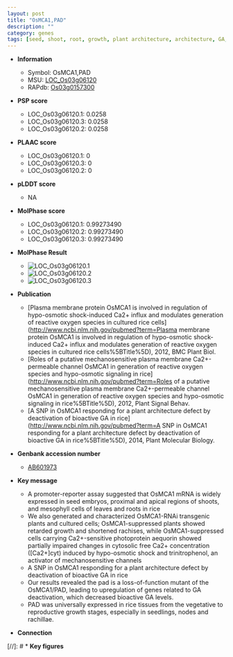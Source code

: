 ```yaml
---
layout: post
title: "OsMCA1,PAD"
description: ""
category: genes
tags: [seed, shoot, root, growth, plant architecture, architecture, GA, GA deactivation, seedlings, node, rachillae]
---
```


* **Information**  
    + Symbol: OsMCA1,PAD  
    + MSU: [LOC_Os03g06120](http://rice.plantbiology.msu.edu/cgi-bin/ORF_infopage.cgi?orf=LOC_Os03g06120)  
    + RAPdb: [Os03g0157300](http://rapdb.dna.affrc.go.jp/viewer/gbrowse_details/irgsp1?name=Os03g0157300)  

* **PSP score**  
    + LOC_Os03g06120.1: 0.0258 
    + LOC_Os03g06120.3: 0.0258 
    + LOC_Os03g06120.2: 0.0258 

* **PLAAC score**  
    + LOC_Os03g06120.1: 0 
    + LOC_Os03g06120.3: 0 
    + LOC_Os03g06120.2: 0 

* **pLDDT score**
    + NA


* **MolPhase score**
    + LOC_Os03g06120.1: 0.99273490
    + LOC_Os03g06120.2: 0.99273490
    + LOC_Os03g06120.3: 0.99273490

* **MolPhase Result**
    + ![LOC_Os03g06120.1](https://304243504.github.io/Pictures/LOC_Os03g/LOC_Os03g06120.1.png)
    + ![LOC_Os03g06120.2](https://304243504.github.io/Pictures/LOC_Os03g/LOC_Os03g06120.2.png)
    + ![LOC_Os03g06120.3](https://304243504.github.io/Pictures/LOC_Os03g/LOC_Os03g06120.3.png)

* **Publication**  
    + [Plasma membrane protein OsMCA1 is involved in regulation of hypo-osmotic shock-induced Ca2+ influx and modulates generation of reactive oxygen species in cultured rice cells](http://www.ncbi.nlm.nih.gov/pubmed?term=Plasma membrane protein OsMCA1 is involved in regulation of hypo-osmotic shock-induced Ca2+ influx and modulates generation of reactive oxygen species in cultured rice cells%5BTitle%5D), 2012, BMC Plant Biol.
    + [Roles of a putative mechanosensitive plasma membrane Ca2+-permeable channel OsMCA1 in generation of reactive oxygen species and hypo-osmotic signaling in rice](http://www.ncbi.nlm.nih.gov/pubmed?term=Roles of a putative mechanosensitive plasma membrane Ca2+-permeable channel OsMCA1 in generation of reactive oxygen species and hypo-osmotic signaling in rice%5BTitle%5D), 2012, Plant Signal Behav.
    + [A SNP in OsMCA1 responding for a plant architecture defect by deactivation of bioactive GA in rice](http://www.ncbi.nlm.nih.gov/pubmed?term=A SNP in OsMCA1 responding for a plant architecture defect by deactivation of bioactive GA in rice%5BTitle%5D), 2014, Plant Molecular Biology.

* **Genbank accession number**  
    + [AB601973](http://www.ncbi.nlm.nih.gov/nuccore/AB601973)

* **Key message**  
    + A promoter-reporter assay suggested that OsMCA1 mRNA is widely expressed in seed embryos, proximal and apical regions of shoots, and mesophyll cells of leaves and roots in rice
    + We also generated and characterized OsMCA1-RNAi transgenic plants and cultured cells; OsMCA1-suppressed plants showed retarded growth and shortened rachises, while OsMCA1-suppressed cells carrying Ca2+-sensitive photoprotein aequorin showed partially impaired changes in cytosolic free Ca2+ concentration ([Ca2+]cyt) induced by hypo-osmotic shock and trinitrophenol, an activator of mechanosensitive channels
    + A SNP in OsMCA1 responding for a plant architecture defect by deactivation of bioactive GA in rice
    + Our results revealed the pad is a loss-of-function mutant of the OsMCA1/PAD, leading to upregulation of genes related to GA deactivation, which decreased bioactive GA levels.
    + PAD was universally expressed in rice tissues from the vegetative to reproductive growth stages, especially in seedlings, nodes and rachillae.

* **Connection**  

[//]: # * **Key figures**  



